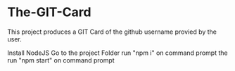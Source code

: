 # The-GIT-Card
This project produces a GIT Card of the github username provied by the user.

Install NodeJS
Go to the project Folder
run "npm i" on command prompt 
the run "npm start" on command prompt
